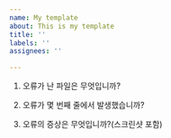 ```yaml
---
name: My template
about: This is my template
title: ''
labels: ''
assignees: ''

---
```


1. 오류가 난 파일은 무엇입니까?


2. 오류가 몇 번째 줄에서 발생했습니까?


3. 오류의 증상은 무엇입니까?(스크린샷 포함)
